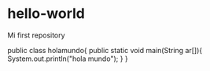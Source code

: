 # hello-world
Mi first repository

public class holamundo{
  public static void main(String ar[]){
    System.out.println("hola mundo");
  }
}

